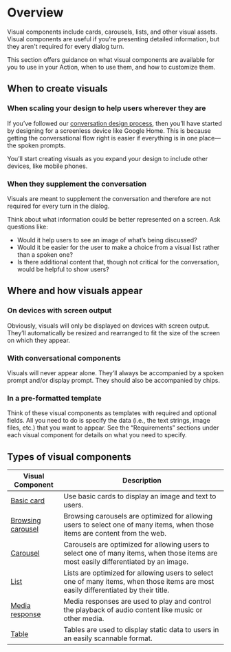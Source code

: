 # Overview

Visual components include cards, carousels, lists, and other visual assets.
Visual components are useful if you're presenting detailed information, but they
aren't required for every dialog turn.

This section offers guidance on what visual components are available for you to
use in your Action, when to use them, and how to customize them.

## When to create visuals

### When scaling your design to help users wherever they are

If you’ve followed our
[conversation design process](../conversation-design-process/how-do-i-get-started.md),
then you’ll have started by designing for a screenless device like Google Home.
This is because getting the conversational flow right is easier if everything is
in one place—the spoken prompts.

You’ll start creating visuals as you expand your design to include other
devices, like mobile phones.

### When they supplement the conversation

Visuals are meant to supplement the conversation and therefore are not required
for every turn in the dialog.

Think about what information could be better represented on a screen. Ask
questions like:

- Would it help users to see an image of what’s being discussed?
- Would it be easier for the user to make a choice from a visual list rather
  than a spoken one?
- Is there additional content that, though not critical for the conversation,
  would be helpful to show users?

## Where and how visuals appear

### On devices with screen output

Obviously, visuals will only be displayed on devices with screen output. They’ll
automatically be resized and rearranged to fit the size of the screen on which
they appear.

### With conversational components

Visuals will never appear alone. They’ll always be accompanied by a spoken
prompt and/or display prompt. They should also be accompanied by chips.

### In a pre-formatted template

Think of these visual components as templates with required and optional fields.
All you need to do is specify the data (i.e., the text strings, image files,
etc.) that you want to appear. See the “Requirements” sections under each visual
component for details on what you need to specify.

## Types of visual components

Visual Component | Description
---|---
[Basic card](basic-card.md) | Use basic cards to display an image and text to users.
[Browsing carousel](browsing-carousel.md) | Browsing carousels are optimized for allowing users to select one of many items, when those items are content from the web.
[Carousel](carousel.md) | Carousels are optimized for allowing users to select one of many items, when those items are most easily differentiated by an image.
[List](list.md) | Lists are optimized for allowing users to select one of many items, when those items are most easily differentiated by their title.
[Media response](media-response.md) | Media responses are used to play and control the playback of audio content like music or other media.
[Table](table.md) | Tables are used to display static data to users in an easily scannable format.
